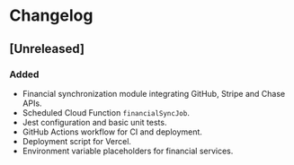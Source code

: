 # Changelog

## [Unreleased]
### Added
- Financial synchronization module integrating GitHub, Stripe and Chase APIs.
- Scheduled Cloud Function `financialSyncJob`.
- Jest configuration and basic unit tests.
- GitHub Actions workflow for CI and deployment.
- Deployment script for Vercel.
- Environment variable placeholders for financial services.
